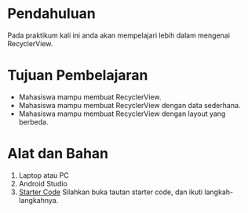 # Pendahuluan

Pada praktikum kali ini anda akan mempelajari lebih dalam mengenai RecyclerView.

# Tujuan Pembelajaran

- Mahasiswa mampu membuat RecyclerView.
- Mahasiswa mampu membuat RecyclerView dengan data sederhana.
- Mahasiswa mampu membuat RecyclerView dengan layout yang berbeda.

# Alat dan Bahan

1. Laptop atau PC
2. Android Studio
3. [Starter Code](https://classroom.github.com/a/12rg11Aa) Silahkan buka tautan
   starter code, dan ikuti langkah-langkahnya.
